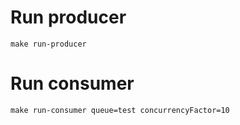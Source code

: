 # Run producer
    make run-producer

# Run consumer
    make run-consumer queue=test concurrencyFactor=10 